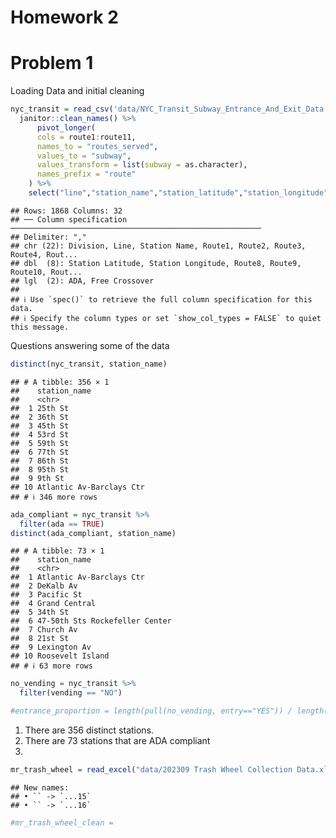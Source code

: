 Homework 2
================

# Problem 1

Loading Data and initial cleaning

``` r
nyc_transit = read_csv('data/NYC_Transit_Subway_Entrance_And_Exit_Data.csv', na = "") %>% 
  janitor::clean_names() %>% 
      pivot_longer(
      cols = route1:route11,
      names_to = "routes_served",
      values_to = "subway",
      values_transform = list(subway = as.character),
      names_prefix = "route"
    ) %>% 
    select("line","station_name","station_latitude","station_longitude","routes_served", "entry", "vending", "entrance_type", "ada") 
```

    ## Rows: 1868 Columns: 32
    ## ── Column specification ────────────────────────────────────────────────────────
    ## Delimiter: ","
    ## chr (22): Division, Line, Station Name, Route1, Route2, Route3, Route4, Rout...
    ## dbl  (8): Station Latitude, Station Longitude, Route8, Route9, Route10, Rout...
    ## lgl  (2): ADA, Free Crossover
    ## 
    ## ℹ Use `spec()` to retrieve the full column specification for this data.
    ## ℹ Specify the column types or set `show_col_types = FALSE` to quiet this message.

Questions answering some of the data

``` r
distinct(nyc_transit, station_name)
```

    ## # A tibble: 356 × 1
    ##    station_name            
    ##    <chr>                   
    ##  1 25th St                 
    ##  2 36th St                 
    ##  3 45th St                 
    ##  4 53rd St                 
    ##  5 59th St                 
    ##  6 77th St                 
    ##  7 86th St                 
    ##  8 95th St                 
    ##  9 9th St                  
    ## 10 Atlantic Av-Barclays Ctr
    ## # ℹ 346 more rows

``` r
ada_compliant = nyc_transit %>% 
  filter(ada == TRUE)
distinct(ada_compliant, station_name)
```

    ## # A tibble: 73 × 1
    ##    station_name                  
    ##    <chr>                         
    ##  1 Atlantic Av-Barclays Ctr      
    ##  2 DeKalb Av                     
    ##  3 Pacific St                    
    ##  4 Grand Central                 
    ##  5 34th St                       
    ##  6 47-50th Sts Rockefeller Center
    ##  7 Church Av                     
    ##  8 21st St                       
    ##  9 Lexington Av                  
    ## 10 Roosevelt Island              
    ## # ℹ 63 more rows

``` r
no_vending = nyc_transit %>% 
  filter(vending == "NO")

#entrance_proportion = length(pull(no_vending, entry=="YES")) / length(row(no_vending))
```

1.  There are 356 distinct stations.
2.  There are 73 stations that are ADA compliant
3.  

``` r
mr_trash_wheel = read_excel("data/202309 Trash Wheel Collection Data.xlsx", sheet = "Mr. Trash Wheel", skip = 1) %>% janitor::clean_names()
```

    ## New names:
    ## • `` -> `...15`
    ## • `` -> `...16`

``` r
#mr_trash_wheel_clean = 
```
